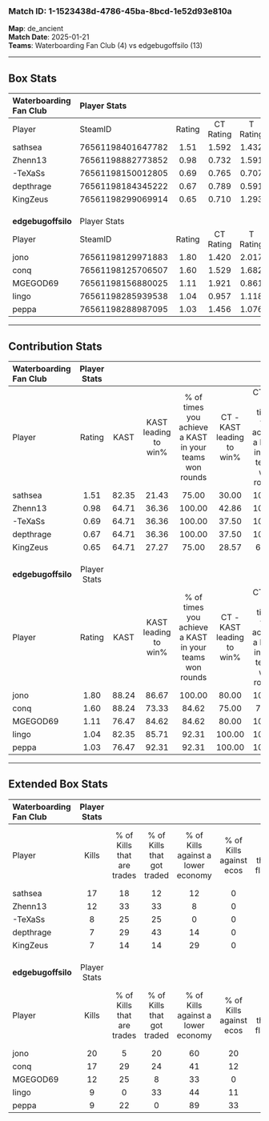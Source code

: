 ### Match ID: 1-1523438d-4786-45ba-8bcd-1e52d93e810a  
**Map**: de_ancient  
**Match Date**: 2025-01-21  
**Teams**: Waterboarding Fan Club (4) vs edgebugoffsilo (13)  

---  

## Box Stats  

| **Waterboarding Fan Club** | Player Stats      |        |           |          |       |       |       |         |        |      |     |
| :- | :- | :-: | :-: | :-: | :-: | :-: | :-: | :-: | :-: | :-: | :-: |
| Player                     | SteamID           | Rating | CT Rating | T Rating | KAST  |  ADR  | Kills | Assists | Deaths | K/D  | HS% |
| sathsea                    | 76561198401647782 |  1.51  |   1.592   |  1.432   | 82.35 | 88.1  |  17   |    3    |   10   | 1.70 | 23  |
| Zhenn13                    | 76561198882773852 |  0.98  |   0.732   |  1.591   | 64.71 | 83.2  |  12   |    2    |   14   | 0.86 | 50  |
| -TeXaSs                    | 76561198150012805 |  0.69  |   0.765   |  0.707   | 64.71 | 63.5  |   8   |    2    |   15   | 0.53 | 87  |
| depthrage                  | 76561198184345222 |  0.67  |   0.789   |  0.591   | 64.71 | 58.8  |   7   |    5    |   14   | 0.50 | 42  |
| KingZeus                   | 76561198299069914 |  0.65  |   0.710   |  1.293   | 64.71 | 67.8  |   7   |    3    |   15   | 0.47 | 57  |
|                            |                   |        |           |          |       |       |       |         |        |      |     |
|                            |                   |        |           |          |       |       |       |         |        |      |     |
|                            |                   |        |           |          |       |       |       |         |        |      |     |
| **edgebugoffsilo**         | Player Stats      |        |           |          |       |       |       |         |        |      |     |
| Player                     | SteamID           | Rating | CT Rating | T Rating | KAST  |  ADR  | Kills | Assists | Deaths | K/D  | HS% |
| jono                       | 76561198129971883 |  1.80  |   1.420   |  2.017   | 88.24 | 103.6 |  20   |    5    |   9    | 2.22 | 70  |
| conq                       | 76561198125706507 |  1.60  |   1.529   |  1.682   | 88.24 | 91.7  |  17   |    3    |   9    | 1.89 | 70  |
| MGEGOD69                   | 76561198156880025 |  1.11  |   1.921   |  0.861   | 76.47 | 77.2  |  12   |    7    |   13   | 0.92 | 33  |
| Iingo                      | 76561198285939538 |  1.04  |   0.957   |  1.118   | 82.35 | 76.8  |   9   |    8    |   12   | 0.75 | 88  |
| peppa                      | 76561198288987095 |  1.03  |   1.456   |  1.076   | 76.47 | 61.6  |   9   |    6    |   9    | 1.00 | 44  |
---  

## Contribution Stats  

| **Waterboarding Fan Club** | Player Stats |       |                      |                                                        |                           |                                                             |                          |                                                            |
| :- | :-: | :-: | :-: | :-: | :-: | :-: | :-: | :-: |
| Player                     |    Rating    | KAST  | KAST leading to win% | % of times you achieve a KAST in your teams won rounds | CT - KAST leading to win% | CT - % of times you achieve a KAST in your teams won rounds | T - KAST leading to win% | T - % of times you achieve a KAST in your teams won rounds |
| sathsea                    |     1.51     | 82.35 |        21.43         |                         75.00                          |           30.00           |                           100.00                            |           0.00           |                            0.00                            |
| Zhenn13                    |     0.98     | 64.71 |        36.36         |                         100.00                         |           42.86           |                           100.00                            |          25.00           |                           100.00                           |
| -TeXaSs                    |     0.69     | 64.71 |        36.36         |                         100.00                         |           37.50           |                           100.00                            |          33.33           |                           100.00                           |
| depthrage                  |     0.67     | 64.71 |        36.36         |                         100.00                         |           37.50           |                           100.00                            |          33.33           |                           100.00                           |
| KingZeus                   |     0.65     | 64.71 |        27.27         |                         75.00                          |           28.57           |                            66.67                            |          25.00           |                           100.00                           |
|                            |              |       |                      |                                                        |                           |                                                             |                          |                                                            |
|                            |              |       |                      |                                                        |                           |                                                             |                          |                                                            |
|                            |              |       |                      |                                                        |                           |                                                             |                          |                                                            |
| **edgebugoffsilo**         | Player Stats |       |                      |                                                        |                           |                                                             |                          |                                                            |
| Player                     |    Rating    | KAST  | KAST leading to win% | % of times you achieve a KAST in your teams won rounds | CT - KAST leading to win% | CT - % of times you achieve a KAST in your teams won rounds | T - KAST leading to win% | T - % of times you achieve a KAST in your teams won rounds |
| jono                       |     1.80     | 88.24 |        86.67         |                         100.00                         |           80.00           |                           100.00                            |          90.00           |                           100.00                           |
| conq                       |     1.60     | 88.24 |        73.33         |                         84.62                          |           75.00           |                            75.00                            |          72.73           |                           88.89                            |
| MGEGOD69                   |     1.11     | 76.47 |        84.62         |                         84.62                          |           80.00           |                           100.00                            |          87.50           |                           77.78                            |
| Iingo                      |     1.04     | 82.35 |        85.71         |                         92.31                          |          100.00           |                           100.00                            |          80.00           |                           88.89                            |
| peppa                      |     1.03     | 76.47 |        92.31         |                         92.31                          |          100.00           |                           100.00                            |          88.89           |                           88.89                            |
---  

## Extended Box Stats  

| **Waterboarding Fan Club** | Player Stats |                            |                            |                                    |                         |                              |                                 |        |                             |                                     |                          |                               |                            |
| :- | :-: | :-: | :-: | :-: | :-: | :-: | :-: | :-: | :-: | :-: | :-: | :-: | :-: |
| Player                     |    Kills     | % of Kills that are trades | % of Kills that got traded | % of Kills against a lower economy | % of Kills against ecos | % of Kills that are flawless | % of Kills that are close duels | Deaths | % of Deaths that get traded | % of Deaths against a lower economy | % of Deaths against ecos | % of Deaths that are flawless | % of Deaths that are close |
| sathsea                    |      17      |             18             |             12             |                 12                 |            0            |              82              |                6                |   10   |             20              |                  0                  |            0             |              100              |             0              |
| Zhenn13                    |      12      |             33             |             33             |                 8                  |            0            |              33              |                0                |   14   |              7              |                  7                  |            0             |              79               |             7              |
| -TeXaSs                    |      8       |             25             |             25             |                 0                  |            0            |              75              |                0                |   15   |             20              |                  7                  |            0             |              80               |             20             |
| depthrage                  |      7       |             29             |             43             |                 14                 |            0            |              43              |               14                |   14   |             14              |                  0                  |            0             |              43               |             14             |
| KingZeus                   |      7       |             14             |             14             |                 29                 |            0            |              57              |               14                |   15   |             27              |                  7                  |            0             |              40               |             7              |
|                            |              |                            |                            |                                    |                         |                              |                                 |        |                             |                                     |                          |                               |                            |
|                            |              |                            |                            |                                    |                         |                              |                                 |        |                             |                                     |                          |                               |                            |
|                            |              |                            |                            |                                    |                         |                              |                                 |        |                             |                                     |                          |                               |                            |
| **edgebugoffsilo**         | Player Stats |                            |                            |                                    |                         |                              |                                 |        |                             |                                     |                          |                               |                            |
| Player                     |    Kills     | % of Kills that are trades | % of Kills that got traded | % of Kills against a lower economy | % of Kills against ecos | % of Kills that are flawless | % of Kills that are close duels | Deaths | % of Deaths that get traded | % of Deaths against a lower economy | % of Deaths against ecos | % of Deaths that are flawless | % of Deaths that are close |
| jono                       |      20      |             5              |             20             |                 60                 |           20            |              55              |                5                |   9    |             22              |                 33                  |            11            |              67               |             0              |
| conq                       |      17      |             29             |             24             |                 41                 |           12            |              65              |               24                |   9    |             22              |                 22                  |            11            |              89               |             0              |
| MGEGOD69                   |      12      |             25             |             8              |                 33                 |            0            |              50              |                0                |   13   |             15              |                 38                  |            8             |              46               |             8              |
| Iingo                      |      9       |             0              |             33             |                 44                 |           11            |              89              |                0                |   12   |              8              |                 50                  |            8             |              42               |             0              |
| peppa                      |      9       |             22             |             0              |                 89                 |           33            |              56              |               22                |   9    |             56              |                 11                  |            0             |              78               |             22             |
